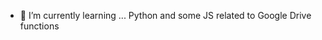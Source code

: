 
- 🌱 I’m currently learning ... Python and some JS related to Google Drive functions


<!---
HansLeeuw/HansLeeuw is a ✨ special ✨ repository because its `README.md` (this file) appears on your GitHub profile.
You can click the Preview link to take a look at your changes.
--->
